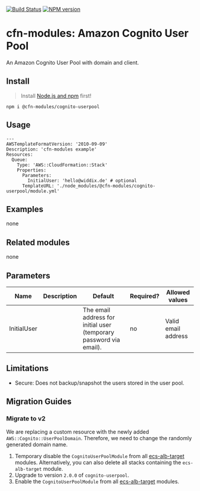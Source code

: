 [![Build Status](https://travis-ci.org/cfn-modules/cognito-userpool.svg?branch=master)](https://travis-ci.org/cfn-modules/cognito-userpool)
[![NPM version](https://img.shields.io/npm/v/@cfn-modules/cognito-userpool.svg)](https://www.npmjs.com/package/@cfn-modules/cognito-userpool)

# cfn-modules: Amazon Cognito User Pool

An Amazon Cognito User Pool with domain and client.


## Install

> Install [Node.js and npm](https://nodejs.org/) first!

```
npm i @cfn-modules/cognito-userpool
```

## Usage

```
---
AWSTemplateFormatVersion: '2010-09-09'
Description: 'cfn-modules example'
Resources:
  Queue:
    Type: 'AWS::CloudFormation::Stack'
    Properties:
      Parameters:
        InitialUser: 'hello@widdix.de' # optional
      TemplateURL: './node_modules/@cfn-modules/cognito-userpool/module.yml'
```

## Examples

none

## Related modules

none

## Parameters

<table>
  <thead>
    <tr>
      <th>Name</th>
      <th>Description</th>
      <th>Default</th>
      <th>Required?</th>
      <th>Allowed values</th>
    </tr>
  </thead>
  <tbody>
    <tr>
      <td>InitialUser</td>
      <td></td>
      <td>The email address for initial user (temporary password via email).</td>
      <td>no</td>
      <td>Valid email address</td>
    </tr>
  </tbody>
</table>

## Limitations

* Secure: Does not backup/snapshot the users stored in the user pool.

## Migration Guides

### Migrate to v2

We are replacing a custom resource with the newly added `AWS::Cognito::UserPoolDomain`. Therefore, we need to change the randomly generated domain name. 

1. Temporary disable the `CognitoUserPoolModule` from all [ecs-alb-target](https://github.com/cfn-modules/ecs-alb-target) modules. Alternatively, you can also delete all stacks containing the `ecs-alb-target` module.
1. Upgrade to version `2.0.0` of `cognito-userpool`.
1. Enable the `CognitoUserPoolModule` from all [ecs-alb-target](https://github.com/cfn-modules/ecs-alb-target) modules.
